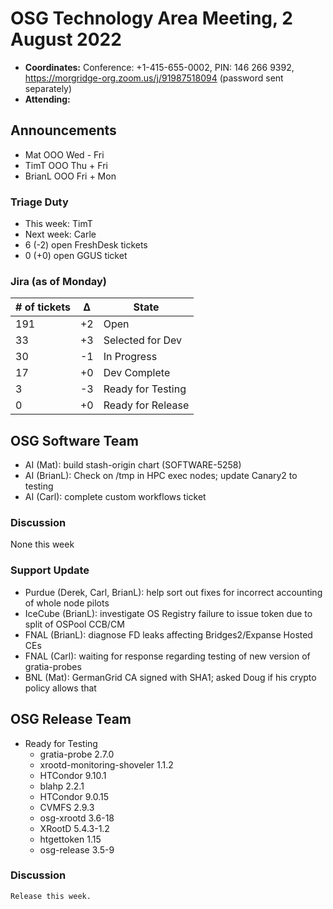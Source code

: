 # OSG Technology Area Meeting, 2 August 2022

-   **Coordinates:** Conference: +1-415-655-0002, PIN: 146 266 9392,
    <https://morgridge-org.zoom.us/j/91987518094> (password sent separately)
-   **Attending:** 

## Announcements

-   Mat OOO Wed - Fri
-   TimT OOO Thu + Fri
-   BrianL OOO Fri + Mon

### Triage Duty

-   This week: TimT
-   Next week: Carle
-   6 (-2) open FreshDesk tickets
-   0 (+0) open GGUS ticket

### Jira (as of Monday)

| # of tickets | &Delta; | State             |
|--------------|---------|-------------------|
| 191          | +2      | Open              |
| 33           | +3      | Selected for Dev  |
| 30           | -1      | In Progress       |
| 17           | +0      | Dev Complete      |
| 3            | -3      | Ready for Testing |
| 0            | +0      | Ready for Release |

## OSG Software Team

-  AI (Mat): build stash-origin chart (SOFTWARE-5258)
-  AI (BrianL): Check on /tmp in HPC exec nodes; update Canary2 to testing
-  AI (Carl): complete custom workflows ticket

### Discussion

None this week

### Support Update

-   Purdue (Derek, Carl, BrianL): help sort out fixes for incorrect accounting of whole node pilots
-   IceCube (BrianL): investigate OS Registry failure to issue token due to split of OSPool CCB/CM
-   FNAL (BrianL): diagnose FD leaks affecting Bridges2/Expanse Hosted CEs
-   FNAL (Carl): waiting for response regarding testing of new version of gratia-probes
-   BNL (Mat): GermanGrid CA signed with SHA1; asked Doug if his crypto policy allows that 

## OSG Release Team

-   Ready for Testing
    -   gratia-probe 2.7.0
    -   xrootd-monitoring-shoveler 1.1.2
    -   HTCondor 9.10.1
    -   blahp 2.2.1
    -   HTCondor 9.0.15
    -   CVMFS 2.9.3
    -   osg-xrootd 3.6-18
    -   XRootD 5.4.3-1.2
    -   htgettoken 1.15
    -   osg-release 3.5-9

### Discussion

    Release this week.

